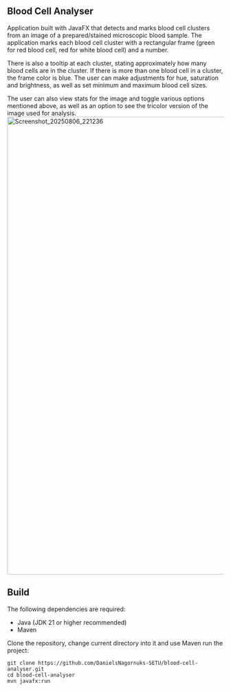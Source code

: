 Blood Cell Analyser
-------------------

Application built with JavaFX that detects and marks blood cell clusters from an image of a prepared/stained microscopic blood sample. The application marks each blood cell cluster with a rectangular frame (green for red blood cell, red for white blood cell) and a number.

There is also a tooltip at each cluster, stating approximately how many blood cells are in the cluster. If there is more than one blood cell in a cluster, the frame color is blue. The user can make adjustments for hue, saturation and brightness, as well as set minimum and maximum blood cell sizes. 

The user can also view stats for the image and toggle various options mentioned above, as well as an option to see the tricolor version of the image used for analysis.
<img width="1732" height="1064" alt="Screenshot_20250806_221236" src="https://github.com/user-attachments/assets/bc12484c-b688-4e49-8951-2d703b4c22c1" />

Build
-----
The following dependencies are required:
  - Java (JDK 21 or higher recommended)
  - Maven

Clone the repository, change current directory into it and use Maven run the project:
```
git clone https://github.com/DanielsNagornuks-SETU/blood-cell-analyser.git
cd blood-cell-analyser
mvn javafx:run
```
